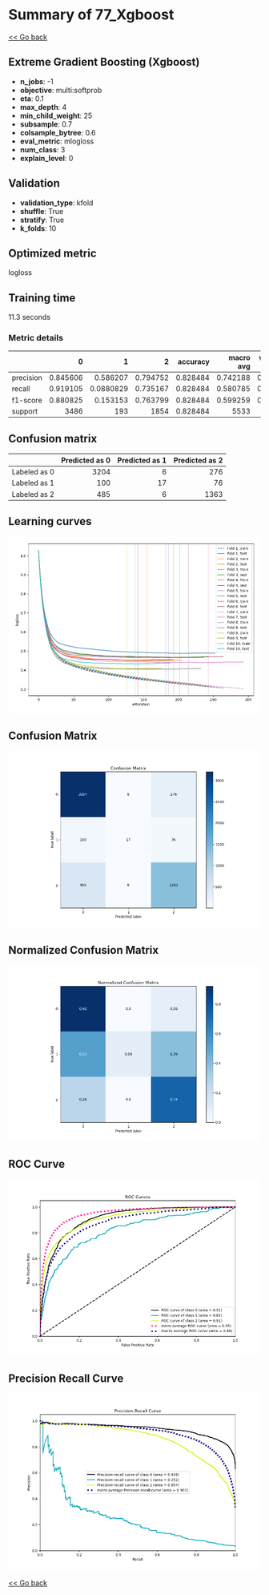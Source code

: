 # Summary of 77_Xgboost

[<< Go back](../README.md)


## Extreme Gradient Boosting (Xgboost)
- **n_jobs**: -1
- **objective**: multi:softprob
- **eta**: 0.1
- **max_depth**: 4
- **min_child_weight**: 25
- **subsample**: 0.7
- **colsample_bytree**: 0.6
- **eval_metric**: mlogloss
- **num_class**: 3
- **explain_level**: 0

## Validation
 - **validation_type**: kfold
 - **shuffle**: True
 - **stratify**: True
 - **k_folds**: 10

## Optimized metric
logloss

## Training time

11.3 seconds

### Metric details
|           |           0 |           1 |           2 |   accuracy |   macro avg |   weighted avg |   logloss |
|:----------|------------:|------------:|------------:|-----------:|------------:|---------------:|----------:|
| precision |    0.845606 |   0.586207  |    0.794752 |   0.828484 |    0.742188 |       0.819517 |  0.447025 |
| recall    |    0.919105 |   0.0880829 |    0.735167 |   0.828484 |    0.580785 |       0.828484 |  0.447025 |
| f1-score  |    0.880825 |   0.153153  |    0.763799 |   0.828484 |    0.599259 |       0.816229 |  0.447025 |
| support   | 3486        | 193         | 1854        |   0.828484 | 5533        |    5533        |  0.447025 |


## Confusion matrix
|              |   Predicted as 0 |   Predicted as 1 |   Predicted as 2 |
|:-------------|-----------------:|-----------------:|-----------------:|
| Labeled as 0 |             3204 |                6 |              276 |
| Labeled as 1 |              100 |               17 |               76 |
| Labeled as 2 |              485 |                6 |             1363 |

## Learning curves
![Learning curves](learning_curves.png)
## Confusion Matrix

![Confusion Matrix](confusion_matrix.png)


## Normalized Confusion Matrix

![Normalized Confusion Matrix](confusion_matrix_normalized.png)


## ROC Curve

![ROC Curve](roc_curve.png)


## Precision Recall Curve

![Precision Recall Curve](precision_recall_curve.png)



[<< Go back](../README.md)
